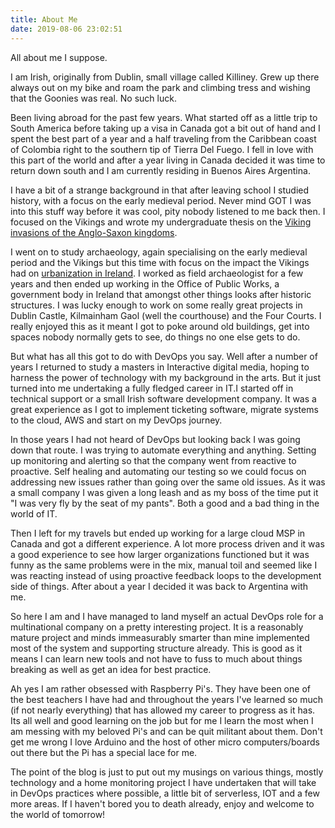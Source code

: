```yaml
---
title: About Me
date: 2019-08-06 23:02:51
---
```

All about me I suppose.

I am Irish, originally from Dublin, small village called Killiney. Grew up there always out on my bike and roam the park and climbing tress and wishing that the Goonies was real. No such luck.

Been living abroad for the past few years. What started off as a little trip to South America before taking up a visa in Canada got a bit out of hand and I spent the best part of a year and a half traveling from the Caribbean coast of Colombia right to the southern tip of Tierra Del Fuego. I fell in love with this part of the world and after a year living in Canada decided it was time to return down south and I am currently residing in Buenos Aires Argentina.

I have a bit of a strange background in that after leaving school I studied history, with a focus on the early medieval period. Never mind GOT I was into this stuff way before it was cool, pity nobody listened to me back then. I focused on the Vikings and wrote my undergraduate thesis on the [Viking invasions of the Anglo-Saxon kingdoms](https://www.academia.edu/533600/ "Alfred the Great Viking Wars and Military Reforms").

I went on to study archaeology, again specialising on the early medieval period and the Vikings but this time with focus on the impact the Vikings had on [urbanization in Ireland](https://www.academia.edu/533721/ "Hiberno-Norse Town Defences in Viking Age Ireland"). I worked as field archaeologist for a few years and then ended up working in the Office of Public Works, a government body in Ireland that amongst other things looks after historic structures. I was lucky enough to work on some really great projects in Dublin Castle, Kilmainham Gaol (well the courthouse) and the Four Courts. I really enjoyed this as it meant I got to poke around old buildings, get into spaces nobody normally gets to see, do things no one else gets to do.

But what has all this got to do with DevOps you say. Well after a number of years I returned to study a masters in Interactive digital media, hoping to harness the power of technology with my background in the arts. But it just turned into me undertaking a fully fledged career in IT.I started off in technical support or a small Irish software development company. It was a great experience as I got to implement ticketing software, migrate systems to the cloud, AWS and start on my DevOps journey.

In those years I had not heard of DevOps but looking back I was going down that route. I was trying to automate everything and anything. Setting up monitoring and alerting so that the company went from reactive to proactive. Self healing and automating our testing so we could focus on addressing new issues rather than going over the same old issues. As it was a small company I was given a long leash and as my boss of the time put it "I was very fly by the seat of my pants". Both a good and a bad thing in the world of IT.

Then I left for my travels but ended up working for a large cloud MSP in Canada and got a different experience. A lot more process driven and it was a good experience to see how larger organizations functioned but it was funny as the same problems were in the mix, manual toil and seemed like I was reacting instead of using proactive feedback loops to the development side of things. After about a year I decided it was back to Argentina with me.

So here I am and I have managed to land myself an actual DevOps role for a multinational company on a pretty interesting project. It is a reasonably mature project and minds immeasurably smarter than mine implemented most of the system and supporting structure already. This is good as it means I can learn new tools and not have to fuss to much about things breaking as well as get an idea for best practice.

Ah yes I am rather obsessed with Raspberry Pi's. They have been one of the best teachers I have had and throughout the years I've learned so much (if not nearly everything) that has allowed my career to progress as it has. Its all well and good learning on the job but for me I learn the most when I am messing with my beloved Pi's and can be quit militant about them. Don't get me wrong I love Arduino and the host of other micro computers/boards out there but the Pi has a special lace for me.

The point of the blog is just to put out my musings on various things, mostly technology and a home monitoring project I have undertaken that will take in DevOps practices where possible, a little bit of serverless, IOT and a few more areas. If I haven't bored you to death already, enjoy and welcome to the world of tomorrow!
